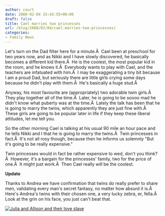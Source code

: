 ```yaml
---
author: court
date: 2008-02-04 15:43:55+00:00
draft: false
title: Cael marries two princesses
url: /blog/2008/02/04/cael-marries-two-princesses/
categories:
- Family News
---
```


Let's turn on the Dad filter here for a minute.Â  Cael been at preschool for two years now, and as Nikki and I have slowly discovered, he basically becomes a different kid there.Â  He is the coolest, the most popular kid in the room, and he knows it.Â  Everybody wants to play with Cael, and the teachers are infatuated with him.Â  I may be exaggerating a tiny bit because I am a proud Dad, but seriously there are little girls crying some days because he didn't play with them.Â  He's basically a huge stud.Â 

Anyway, his most favourite are (appropriately) two adorable twin girls.Â  They play together all of the time.Â  Later, he is going to be soooo mad he didn't know what puberty was at the time.Â  Lately the talk has been that he is going to marry the twins, which apparently they are just fine with.Â  These girls are going to be popular later in life if they keep these liberal attitudes, let me tell you.

So the other morning Cael is talking at his usual 90 mile an hour pace and he tells Nikki and I that he is going to marry the twins.Â  Twin princesses in fact.Â  It's not all rosy though, because then he informs us solemnly "But it's going to be really expensive."

Twin princesses would in fact be rather expensive to wed, don't you think?Â  However, it's a bargain for the princesses' family, two for the price of one.Â  It might just work.Â  Then Cael really _will_ be the coolest.

**Update**

Thanks to Andrea we have confirmation that twins do really prefer to share men, validating every man's secret fantasy, no matter how absurd it is.Â  Here's Andrea's twins with their chosen one, a very lucky zebra, er, fella.Â  Look at the grin on his face, you just can't beat that.

[![Julia and Allison and their love slave](http://www.vallentyne.com/blog/wp-content/uploads/2008/02/jevanacostumes2.jpg)
](http://www.vallentyne.com/blog/wp-content/uploads/2008/02/jevanacostumes2.jpg)
